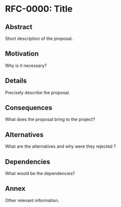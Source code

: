 # RFC-0000: Title

## Abstract

Short description of the proposal.

## Motivation

Why is it necessary?

## Details

Precisely describe the proposal.

## Consequences

What does the proposal bring to the project?

## Alternatives

What are the alternatives and why were they rejected ?

## Dependencies

What would be the dependencies?

## Annex

Other relevant information.

